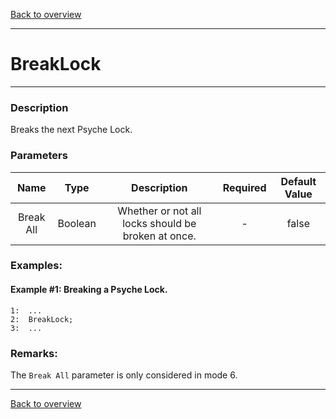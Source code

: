 [Back to overview](index.md)

---
# BreakLock
---
### Description
Breaks the next Psyche Lock.

### Parameters

|Name|Type|Description|Required|Default Value|
|:---:|:---:|:---:|:---:|:---:|
|Break All|Boolean|Whether or not all locks should be broken at once.|-|false|

### Examples:
#### Example #1: Breaking a Psyche Lock.
```
1:  ...
2:  BreakLock;
3:  ...
```

### Remarks:
The `Break All` parameter is only considered in mode 6.

---
[Back to overview](index.md)
